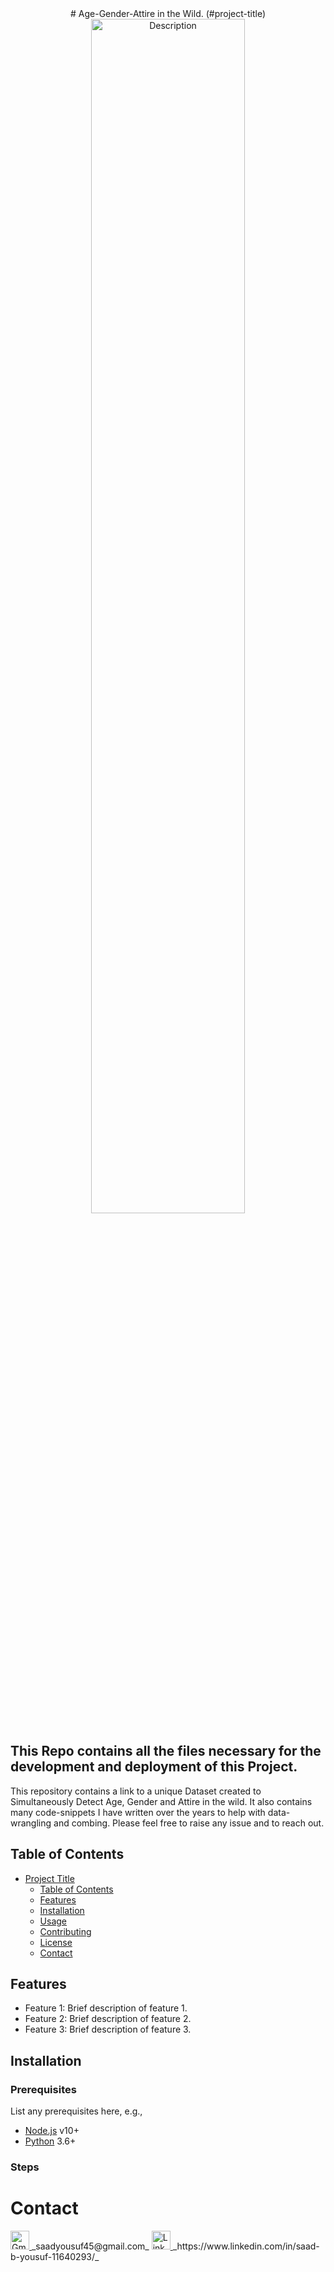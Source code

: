 
<div align="center">
# Age-Gender-Attire in the Wild. (#project-title) 
<img src="https://user-images.githubusercontent.com/33414652/48990447-91441200-f182-11e8-8ad7-d00d1e1f9147.jpg" alt="Description" width="70%">
</div>

## This Repo contains all the files necessary for the development and deployment of this Project.

This repository contains a link to a unique Dataset created to Simultaneously Detect Age, Gender and Attire in the wild.
It also contains many code-snippets I have written over the years to help with data-wrangling and combing. 
Please feel free to raise any issue and to reach out. 

## Table of Contents

- [Project Title](#project-title)
  - [Table of Contents](#table-of-contents)
  - [Features](#features)
  - [Installation](#installation)
  - [Usage](#usage)
  - [Contributing](#contributing)
  - [License](#license)
  - [Contact](#contact)

## Features

- Feature 1: Brief description of feature 1.
- Feature 2: Brief description of feature 2.
- Feature 3: Brief description of feature 3.

## Installation

### Prerequisites

List any prerequisites here, e.g.,
- [Node.js](https://nodejs.org/) v10+
- [Python](https://www.python.org/) 3.6+

### Steps






# Contact
<p>
  
<a href="mailto:saadyousuf45@gmail.com">
  <img src="https://img.icons8.com/color/48/000000/gmail.png" alt="Gmail" width="30" height="30">
</a>
 _saadyousuf45@gmail.com_ 
<a href="https://www.linkedin.com/in/saad-b-yousuf-11640293/">
  <img src="https://img.icons8.com/color/48/000000/linkedin.png" alt="LinkedIn" width="30" height="30">
</a>
  _https://www.linkedin.com/in/saad-b-yousuf-11640293/_ 
</p>
